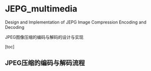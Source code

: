 # JEPG_multimedia
Design and Implementation of JEPG Image Compression Encoding and Decoding

JPEG图像压缩的编码与解码的设计与实现

[toc]

## JPEG压缩的编码与解码流程
